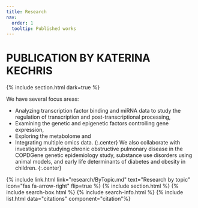 ```yaml
---
title: Research
nav:
  order: 1
  tooltip: Published works
---
```


# <i class="fas fa-microscope"></i> PUBLICATION BY KATERINA KECHRIS


{% include section.html
  dark=true
  %}

We have several focus areas:
*  Analyzing transcription factor binding and miRNA data to study the regulation of transcription and post-transcriptional processing,
* Examining the genetic and epigenetic factors controlling gene expression, 
* Exploring the metabolome and 
* Integrating multiple omics data.
{:.center}
 We also collaborate with investigators studying chronic obstructive pulmonary 
disease in the COPDGene genetic epidemiology study, substance use disorders using animal models, and early life 
determinants of diabetes and obesity in children.
{:.center}




{%
  include link.html
  link="research/ByTopic.md"
  text="Research by topic"
  icon="fas fa-arrow-right"
  flip=true
%}
{% include section.html %}
{% include search-box.html %}
{% include search-info.html %}
{% include list.html data="citations" component="citation"%}

